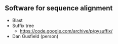 ## Software for sequence alignment

* Blast
* Suffix tree
	* https://code.google.com/archive/p/pysuffix/
* Dan Gusfield (person)
